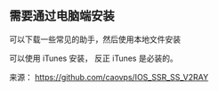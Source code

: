## 需要通过电脑端安装

可以下载一些常见的助手，然后使用本地文件安装

可以使用 iTunes 安装， 反正 iTunes 是必装的。

来源： https://github.com/caovps/IOS_SSR_SS_V2RAY 